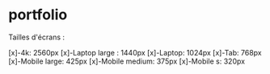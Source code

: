 # portfolio

Tailles d'écrans : 

[x]-4k: 2560px
[x]-Laptop large : 1440px
[x]-Laptop: 1024px
[x]-Tab: 768px
[x]-Mobile large: 425px
[x]-Mobile medium: 375px
[x]-Mobile s: 320px